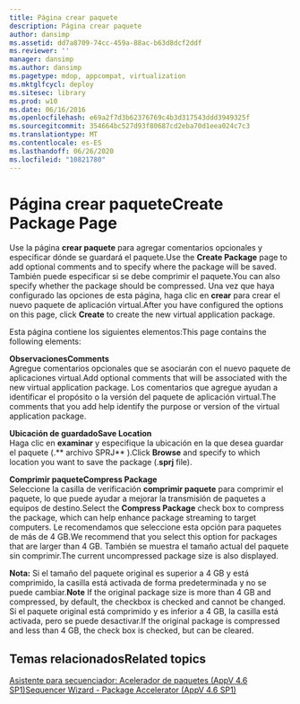 ```yaml
---
title: Página crear paquete
description: Página crear paquete
author: dansimp
ms.assetid: dd7a8709-74cc-459a-88ac-b63d8dcf2ddf
ms.reviewer: ''
manager: dansimp
ms.author: dansimp
ms.pagetype: mdop, appcompat, virtualization
ms.mktglfcycl: deploy
ms.sitesec: library
ms.prod: w10
ms.date: 06/16/2016
ms.openlocfilehash: e69a2f7d3b62376769c4b3d317543ddd3949325f
ms.sourcegitcommit: 354664bc527d93f80687cd2eba70d1eea024c7c3
ms.translationtype: MT
ms.contentlocale: es-ES
ms.lasthandoff: 06/26/2020
ms.locfileid: "10821780"
---
```

# <span data-ttu-id="bcbfc-103">Página crear paquete</span><span class="sxs-lookup"><span data-stu-id="bcbfc-103">Create Package Page</span></span>


<span data-ttu-id="bcbfc-104">Use la página **crear paquete** para agregar comentarios opcionales y especificar dónde se guardará el paquete.</span><span class="sxs-lookup"><span data-stu-id="bcbfc-104">Use the **Create Package** page to add optional comments and to specify where the package will be saved.</span></span> <span data-ttu-id="bcbfc-105">También puede especificar si se debe comprimir el paquete.</span><span class="sxs-lookup"><span data-stu-id="bcbfc-105">You can also specify whether the package should be compressed.</span></span> <span data-ttu-id="bcbfc-106">Una vez que haya configurado las opciones de esta página, haga clic en **crear** para crear el nuevo paquete de aplicación virtual.</span><span class="sxs-lookup"><span data-stu-id="bcbfc-106">After you have configured the options on this page, click **Create** to create the new virtual application package.</span></span>

<span data-ttu-id="bcbfc-107">Esta página contiene los siguientes elementos:</span><span class="sxs-lookup"><span data-stu-id="bcbfc-107">This page contains the following elements:</span></span>

<a href="" id="comments"></a>**<span data-ttu-id="bcbfc-108">Observaciones</span><span class="sxs-lookup"><span data-stu-id="bcbfc-108">Comments</span></span>**  
<span data-ttu-id="bcbfc-109">Agregue comentarios opcionales que se asociarán con el nuevo paquete de aplicaciones virtual.</span><span class="sxs-lookup"><span data-stu-id="bcbfc-109">Add optional comments that will be associated with the new virtual application package.</span></span> <span data-ttu-id="bcbfc-110">Los comentarios que agregue ayudan a identificar el propósito o la versión del paquete de aplicación virtual.</span><span class="sxs-lookup"><span data-stu-id="bcbfc-110">The comments that you add help identify the purpose or version of the virtual application package.</span></span>

<a href="" id="save-location"></a>**<span data-ttu-id="bcbfc-111">Ubicación de guardado</span><span class="sxs-lookup"><span data-stu-id="bcbfc-111">Save Location</span></span>**  
<span data-ttu-id="bcbfc-112">Haga clic en **examinar** y especifique la ubicación en la que desea guardar el paquete (.\*\* archivo SPRJ\*\* ).</span><span class="sxs-lookup"><span data-stu-id="bcbfc-112">Click **Browse** and specify to which location you want to save the package (.**sprj** file).</span></span>

<a href="" id="compress-package"></a>**<span data-ttu-id="bcbfc-113">Comprimir paquete</span><span class="sxs-lookup"><span data-stu-id="bcbfc-113">Compress Package</span></span>**  
<span data-ttu-id="bcbfc-114">Seleccione la casilla de verificación **comprimir paquete** para comprimir el paquete, lo que puede ayudar a mejorar la transmisión de paquetes a equipos de destino.</span><span class="sxs-lookup"><span data-stu-id="bcbfc-114">Select the **Compress Package** check box to compress the package, which can help enhance package streaming to target computers.</span></span> <span data-ttu-id="bcbfc-115">Le recomendamos que seleccione esta opción para paquetes de más de 4 GB.</span><span class="sxs-lookup"><span data-stu-id="bcbfc-115">We recommend that you select this option for packages that are larger than 4 GB.</span></span> <span data-ttu-id="bcbfc-116">También se muestra el tamaño actual del paquete sin comprimir.</span><span class="sxs-lookup"><span data-stu-id="bcbfc-116">The current uncompressed package size is also displayed.</span></span>

<span data-ttu-id="bcbfc-117">**Nota:**  Si el tamaño del paquete original es superior a 4 GB y está comprimido, la casilla está activada de forma predeterminada y no se puede cambiar.</span><span class="sxs-lookup"><span data-stu-id="bcbfc-117">**Note** If the original package size is more than 4 GB and compressed, by default, the checkbox is checked and cannot be changed.</span></span> <span data-ttu-id="bcbfc-118">Si el paquete original está comprimido y es inferior a 4 GB, la casilla está activada, pero se puede desactivar.</span><span class="sxs-lookup"><span data-stu-id="bcbfc-118">If the original package is compressed and less than 4 GB, the check box is checked, but can be cleared.</span></span>

 

## <span data-ttu-id="bcbfc-119">Temas relacionados</span><span class="sxs-lookup"><span data-stu-id="bcbfc-119">Related topics</span></span>


[<span data-ttu-id="bcbfc-120">Asistente para secuenciador: Acelerador de paquetes (AppV 4.6 SP1)</span><span class="sxs-lookup"><span data-stu-id="bcbfc-120">Sequencer Wizard - Package Accelerator (AppV 4.6 SP1)</span></span>](sequencer-wizard---package-accelerator--appv-46-sp1-.md)

 

 





